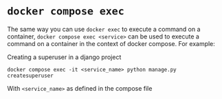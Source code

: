 # `docker compose exec`

The same way you can use `docker exec` to execute a command on a container, `docker compose exec <service>` can be used
to execute a command on a container in the context of docker compose. For example:

Creating a superuser in a django project

```shell
docker compose exec -it <service_name> python manage.py createsuperuser
```

With `<service_name>` as defined in the compose file
